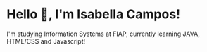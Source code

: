 <h1> Hello 👋, I'm Isabella Campos! </h1>

<p>I'm studying Information Systems at FIAP, currently learning JAVA, HTML/CSS and Javascript! </p>
